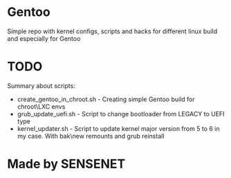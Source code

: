 # Gentoo
Simple repo with kernel configs, scripts and hacks for 
different linux build and especially for Gentoo

# TODO
Summary about scripts:
* create_gentoo_in_chroot.sh  - Creating simple Gentoo build for chroot\LXC envs
* grub_update_uefi.sh         - Script to change bootloader from LEGACY to UEFI type
* kernel_updater.sh           - Script to update kernel major version from 5 to 6 in my case. With bak\new remounts and grub reinstall


# Made by SENSENET
